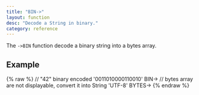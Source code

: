 ```yaml
---
title: "BIN->"
layout: function
desc: "Decode a String in binary."
category: reference
---
```


The `->BIN` function decode a binary string into a bytes array.

## Example ##

{% raw %}
<warp10-warpscript-widget backend="{{backend}}"  exec-endpoint="{{execEndpoint}}">
// "42" binary encoded
'0011010000110010'
BIN-> 
// bytes array are not displayable, convert it into String
'UTF-8' BYTES->
</warp10-warpscript-widget>
{% endraw %}